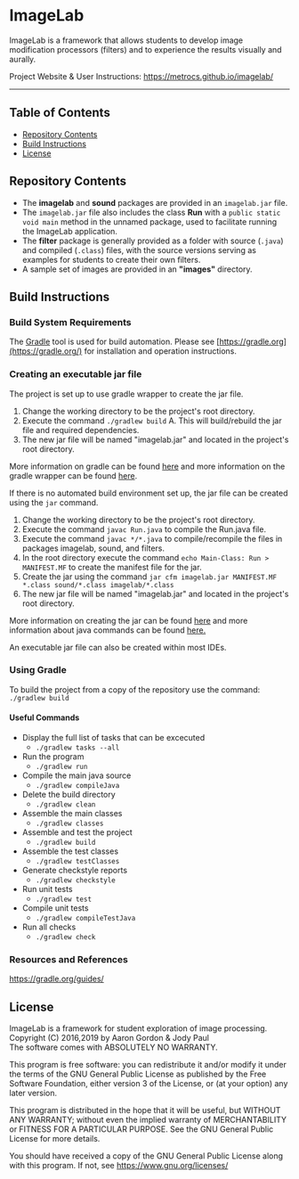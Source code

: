# ImageLab

ImageLab is a framework that allows students to develop image modification processors (filters) and to experience the results visually and aurally.

Project Website & User Instructions: https://metrocs.github.io/imagelab/
_____

## Table of Contents
+ [Repository Contents](#repository-contents)
+ [Build Instructions](#build-instructions)
+ [License](#license)

## Repository Contents 
- The __imagelab__ and __sound__ packages are provided in an `imagelab.jar` file.
- The `imagelab.jar` file also includes the class __Run__ with a `public static void main` method in the unnamed package, used to facilitate running the ImageLab application.
- The __filter__ package is generally provided as a folder with source (`.java`) and compiled (`.class`) files, with the source versions serving as examples for students to create their own filters.
- A sample set of images are provided in an __"images"__ directory.

## Build Instructions 

### Build System Requirements
The [Gradle](https://gradle.org/) tool is used for build automation. Please see [https://gradle.org](https://gradle.org/) for installation and operation instructions.
 
### Creating an executable jar file
The project is set up to use gradle wrapper to create the jar file.
1. Change the working directory to be the project's root directory.
2. Execute the command `./gradlew build`
   A. This will build/rebuild the jar file and required dependencies.
3. The new jar file will be named "imagelab.jar" and located in the project's root directory.

More information on gradle can be found [here](https://docs.gradle.org/current/userguide/userguide.html) and more information on the gradle wrapper can be found [here](https://docs.gradle.org/current/userguide/gradle_wrapper.html).

If there is no automated build environment set up, the jar file can be created using the `jar` command.
1. Change the working directory to be the project's root directory.
2. Execute the command `javac Run.java` to compile the Run.java file.
3. Execute the command `javac */*.java` to compile/recompile the files in packages imagelab, sound, and filters.
4. In the root directory execute the command `echo Main-Class: Run > MANIFEST.MF` to create the manifest file for the jar.
5. Create the jar using the command `jar cfm imagelab.jar MANIFEST.MF *.class sound/*.class imagelab/*.class`
6. The new jar file will be named "imagelab.jar" and located in the project's root directory.

More information on creating the jar can be found [here](https://docs.oracle.com/javase/tutorial/deployment/jar/build.html) and more information about java commands can be found [here.](https://docs.oracle.com/en/java/javase/15/docs/specs/man/index.html)

An executable jar file can also be created within most IDEs.

### Using Gradle
To build the project from a copy of the repository use the command:  
   `./gradlew build`

#### Useful Commands
  * Display the full list of tasks that can be excecuted  
    * `./gradlew tasks --all`  
  * Run the program  
    * `./gradlew run`  
  * Compile the main java source  
    * `./gradlew compileJava`  
  * Delete the build directory  
    * `./gradlew clean` 
  * Assemble the main classes  
    * `./gradlew classes`    
  * Assemble and test the project
    * `./gradlew build`   
  * Assemble the test classes  
    * `./gradlew testClasses`  
  * Generate checkstyle reports 
    * `./gradlew checkstyle`  
  * Run unit tests
    * `./gradlew test`  
  * Compile unit tests  
    * `./gradlew compileTestJava`   
  * Run all checks 
    * `./gradlew check`   


### Resources and References

https://gradle.org/guides/


## License

ImageLab is a framework for student exploration of image processing.  
Copyright (C) 2016,2019 by Aaron Gordon & Jody Paul  
The software comes with ABSOLUTELY NO WARRANTY.
 
This program is free software: you can redistribute it and/or modify
it under the terms of the GNU General Public License as published by
the Free Software Foundation, either version 3 of the License, or
(at your option) any later version.

This program is distributed in the hope that it will be useful,
but WITHOUT ANY WARRANTY; without even the implied warranty of
MERCHANTABILITY or FITNESS FOR A PARTICULAR PURPOSE.  See the
GNU General Public License for more details.

You should have received a copy of the GNU General Public License
along with this program.  If not, see https://www.gnu.org/licenses/
